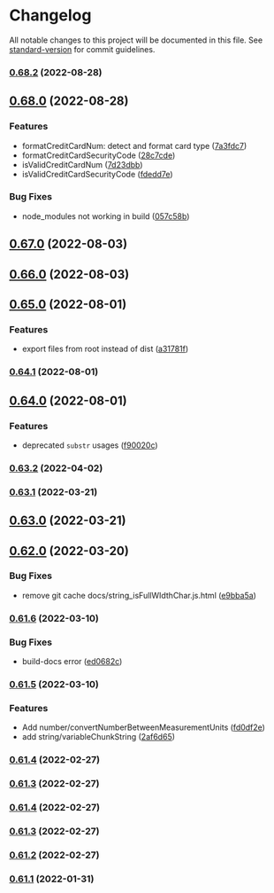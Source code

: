 # Changelog

All notable changes to this project will be documented in this file. See [standard-version](https://github.com/conventional-changelog/standard-version) for commit guidelines.

### [0.68.2](https://github.com/michchan/simply-utils/compare/v0.68.0...v0.68.2) (2022-08-28)

## [0.68.0](https://github.com/michchan/simply-utils/compare/v0.67.0...v0.68.0) (2022-08-28)


### Features

* formatCreditCardNum: detect and format card type ([7a3fdc7](https://github.com/michchan/simply-utils/commit/7a3fdc7739145bc1a851144079f2cfd8fcce8ad4))
* formatCreditCardSecurityCode ([28c7cde](https://github.com/michchan/simply-utils/commit/28c7cde9aa85a5954c6c42e8ca80052b1535cc84))
* isValidCreditCardNum ([7d23dbb](https://github.com/michchan/simply-utils/commit/7d23dbb453f2903f5cb0bc25e5334f375083f652))
* isValidCreditCardSecurityCode ([fdedd7e](https://github.com/michchan/simply-utils/commit/fdedd7e24e5e641fee252718e45395fcc71941d2))


### Bug Fixes

* node_modules not working in build ([057c58b](https://github.com/michchan/simply-utils/commit/057c58b7514e8439e25151a657a8bab494a2a69f))

## [0.67.0](https://github.com/michchan/simply-utils/compare/v0.66.0...v0.67.0) (2022-08-03)

## [0.66.0](https://github.com/michchan/simply-utils/compare/v0.65.0...v0.66.0) (2022-08-03)

## [0.65.0](https://github.com/michchan/simply-utils/compare/v0.64.1...v0.65.0) (2022-08-01)


### Features

* export files from root instead of dist ([a31781f](https://github.com/michchan/simply-utils/commit/a31781f02ea5587e0e0ad3c91f765aaea08f8619))

### [0.64.1](https://github.com/michchan/simply-utils/compare/v0.64.0...v0.64.1) (2022-08-01)

## [0.64.0](https://github.com/michchan/simply-utils/compare/v0.63.2...v0.64.0) (2022-08-01)


### Features

* deprecated `substr` usages ([f90020c](https://github.com/michchan/simply-utils/commit/f90020c78e43051c9baa33719973865d166f9200))

### [0.63.2](https://github.com/michchan/simply-utils/compare/v0.63.1...v0.63.2) (2022-04-02)

### [0.63.1](https://github.com/michchan/simply-utils/compare/v0.63.0...v0.63.1) (2022-03-21)

## [0.63.0](https://github.com/michchan/simply-utils/compare/v0.62.0...v0.63.0) (2022-03-21)

## [0.62.0](https://github.com/michchan/simply-utils/compare/v0.61.6...v0.62.0) (2022-03-20)


### Bug Fixes

* remove git cache docs/string_isFullWIdthChar.js.html ([e9bba5a](https://github.com/michchan/simply-utils/commit/e9bba5a90119984db46d8449e53734dfb1524ae5))

### [0.61.6](https://github.com/michchan/simply-utils/compare/v0.61.5...v0.61.6) (2022-03-10)


### Bug Fixes

* build-docs error ([ed0682c](https://github.com/michchan/simply-utils/commit/ed0682cff11bb423d0a7aa27fa002a4fdd823d04))

### [0.61.5](https://github.com/michchan/simply-utils/compare/v0.61.4...v0.61.5) (2022-03-10)


### Features

* Add number/convertNumberBetweenMeasurementUnits ([fd0df2e](https://github.com/michchan/simply-utils/commit/fd0df2e53edb4e8dfb47c42e21f440ec826c3e1a))
* add string/variableChunkString ([2af6d65](https://github.com/michchan/simply-utils/commit/2af6d652793322ff74dc1d8cda8dc7dc3f9a7418))

### [0.61.4](https://github.com/michchan/simply-utils/compare/v0.61.3...v0.61.4) (2022-02-27)

### [0.61.3](https://github.com/michchan/simply-utils/compare/v0.61.2...v0.61.3) (2022-02-27)

### [0.61.4](https://github.com/michchan/simply-utils/compare/v0.61.2...v0.61.4) (2022-02-27)

### [0.61.3](https://github.com/michchan/simply-utils/compare/v0.61.2...v0.61.3) (2022-02-27)

### [0.61.2](https://github.com/michchan/simply-utils/compare/v0.61.1...v0.61.2) (2022-02-27)

### [0.61.1](https://github.com/michchan/simply-utils/compare/v0.61.0...v0.61.1) (2022-01-31)
